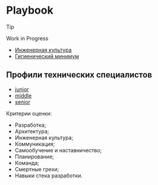 # Playbook

> [!TIP]
> Work in Progress

- [Инженерная культура](engineering_culture.md)
- [Гигиенический минимум](minimum.md)

## Профили технических специалистов

- [junior](junior.md)
- [middle](middle.md)
- [senior](senior.md)

Критерии оценки:

- Разработка;
- Архитектура;
- Инженерная культура;
- Коммуникация;
- Самообучение и наставничество;
- Планирование;
- Команда;
- Смертные грехи;
- Навыки стека разработки.
